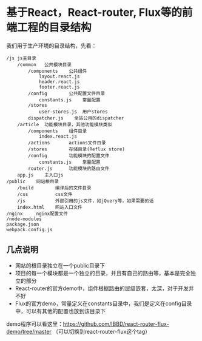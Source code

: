 # 基于React，React-router, Flux等的前端工程的目录结构 

我们用于生产环境的目录结构，先看：

```
/js js主目录
    /common   公共模块目录
        /components    公共组件
            layout.react.js     
            header.react.js     
            footer.react.js     
        /config        公共配置文件目录
            constants.js    常量配置
        /stores 
            user-stores.js  用户stores
        dispatcher.js    全站公用的dispatcher 
    /article  功能模块目录，其他功能模块类似
        /components    组件目录
            index.react.js     
        /actions       actions文件目录
        /stores        存储目录(Reflux store)
        /config        功能模块的配置文件
            constants.js    常量配置
        router.js      功能模块的路由文件
    app.js    主入口js
/public    网站根目录
    /build        编译后的文件目录
    /css          css文件 
    /js           外部引用的js文件，如jQuery等，如果需要的话
    index.html    网站入口文件
/nginx     nginx配置文件
/node-modules 
package.json 
webpack.config.js 
```

## 几点说明 

- 网站的根目录独立在一个public目录下
- 项目的每一个模块都是一个独立的目录，并且有自己的路由等，基本是完全独立的部分
- React-router的官方demo中，组件根据路由的层级嵌套，太深，对于开发并不好
- Flux的官方demo，常量定义在constants目录中，我们是定义在config目录中，可以有其他的配置也放到该目录下

demo程序可以看这里：https://github.com/IBBD/react-router-flux-demo/tree/master 
（可以切换到react-router-flux这个tag）


